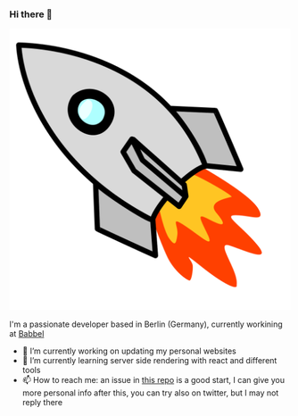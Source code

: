 
### Hi there 👋
[![Rocket banner for rockaBe](https://github.com/rockaBe/rockaBe/raw/master/assets/rocket.svg)](https://www.rockabe.de)


I'm a passionate developer based in Berlin (Germany), currently workining at [Babbel](https://uk.babbel.com)

- 🔭 I’m currently working on updating my personal websites
- 🌱 I’m currently learning server side rendering with react and different tools
- 📫 How to reach me: an issue in [this repo](https://github.com/rockaBe/rockaBe) is a good start, I can give you more personal info after this, you can try also on twitter, but I may not reply there

